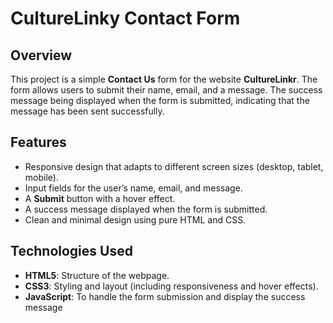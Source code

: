 # CultureLinky Contact Form

## Overview

This project is a simple **Contact Us** form for the website **CultureLinkr**.
The form allows users to submit their name, email, and a message.
The success message being displayed when the form is submitted, indicating that the message has been sent successfully.

## Features

- Responsive design that adapts to different screen sizes (desktop, tablet, mobile).
- Input fields for the user’s name, email, and message.
- A **Submit** button with a hover effect.
- A success message displayed when the form is submitted.
- Clean and minimal design using pure HTML and CSS.

## Technologies Used

- **HTML5**: Structure of the webpage.
- **CSS3**: Styling and layout (including responsiveness and hover effects).
- **JavaScript**: To handle the form submission and display the success message
